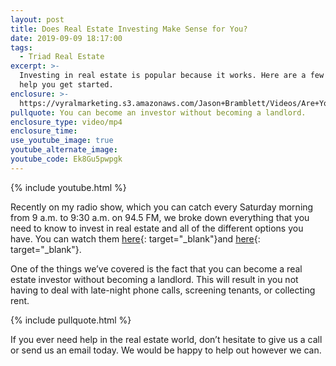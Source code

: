 ```yaml
---
layout: post
title: Does Real Estate Investing Make Sense for You?
date: 2019-09-09 18:17:00
tags:
  - Triad Real Estate
excerpt: >-
  Investing in real estate is popular because it works. Here are a few tips to
  help you get started.
enclosure: >-
  https://vyralmarketing.s3.amazonaws.com/Jason+Bramblett/Videos/Are+You+Able+To+Invest+In+Real+Estate_+-+Jason+Bramblett+Real+Estate.mp4
pullquote: You can become an investor without becoming a landlord.
enclosure_type: video/mp4
enclosure_time:
use_youtube_image: true
youtube_alternate_image:
youtube_code: Ek8Gu5pwpgk
---
```


{% include youtube.html %}

Recently on my radio show, which you can catch every Saturday morning from 9 a.m. to 9:30 a.m. on 94.5 FM, we broke down everything that you need to know to invest in real estate and all of the different options you have. You can watch them [here](https://www.jasonbramblett.com/blog/2019/7/ ){: target="_blank"}and [here](https://www.jasonbramblett.com/blog/2019/8/  ){: target="_blank"}.&nbsp;

One of the things we’ve covered is the fact that you can become a real estate investor without becoming a landlord. This will result in you not having to deal with late-night phone calls, screening tenants, or collecting rent.&nbsp;

{% include pullquote.html %}

If you ever need help in the real estate world, don’t hesitate to give us a call or send us an email today. We would be happy to help out however we can.<br>&nbsp;

&nbsp;